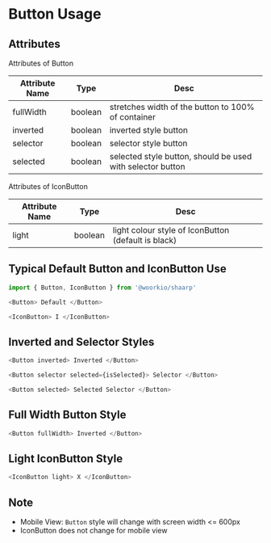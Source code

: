 # Button Usage

## Attributes
Attributes of Button

Attribute Name | Type | Desc
--- | --- | ---
fullWidth | boolean | stretches width of the button to 100% of container
inverted | boolean | inverted style button
selector | boolean | selector style button
selected | boolean | selected style button, should be used with selector button

Attributes of IconButton

Attribute Name | Type | Desc
--- | --- | ---
light | boolean | light colour style of IconButton (default is black)

## Typical Default Button and IconButton Use

```javascript
import { Button, IconButton } from '@woorkio/shaarp'

<Button> Default </Button>

<IconButton> I </IconButton>
```

## Inverted and Selector Styles

```javascript
<Button inverted> Inverted </Button>

<Button selector selected={isSelected}> Selector </Button>

<Button selected> Selected Selector </Button>
```

## Full Width Button Style

```javascript
<Button fullWidth> Inverted </Button>
```

## Light IconButton Style

```javascript
<IconButton light> X </IconButton>
```

## Note

- Mobile View: `Button` style will change with screen width <= 600px
- IconButton does not change for mobile view